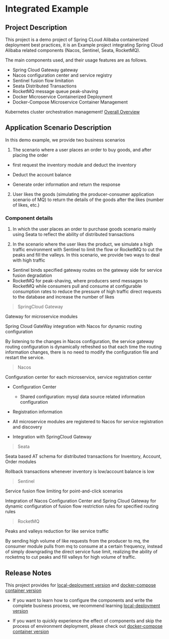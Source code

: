 # Integrated Example

## Project Description

This project is a demo project of Spring CLoud Alibaba containerized deployment best practices, it is an Example project integrating Spring Cloud Alibaba related components (Nacos, Sentinel, Seata, RocketMQ).

The main components used, and their usage features are as follows.

- Spring Cloud Gateway gateway
- Nacos configuration center and service registry
- Sentinel fusion flow limitation
- Seata Distributed Transactions
- RocketMQ message queue peak-shaving
- Docker Microservice Containerized Deployment
- Docker-Compose Microservice Container Management

Kubernetes cluster orchestration management! [Overall Overview](https://my-img-1.oss-cn-hangzhou.aliyuncs.com/image-20220816004541921.png)

## Application Scenario Description

In this demo example, we provide two business scenarios

1) The scenario where a user places an order to buy goods, and after placing the order

- first request the inventory module and deduct the inventory

- Deduct the account balance

- Generate order information and return the response

2) User likes the goods (simulating the producer-consumer application scenario of MQ) to return the details of the goods after the likes (number of likes, etc.)

### Component details

1) In which the user places an order to purchase goods scenario mainly using Seata to reflect the ability of distributed transactions

2) In the scenario where the user likes the product, we simulate a high traffic environment with Sentinel to limit the flow or RocketMQ to cut the peaks and fill the valleys. In this scenario, we provide two ways to deal with high traffic

- Sentinel binds specified gateway routes on the gateway side for service fusion degradation
- RocketMQ for peak-shaving, where producers send messages to RocketMQ while consumers pull and consume at configurable consumption rates to reduce the pressure of high traffic direct requests to the database and increase the number of likes

> SpringCloud Gateway

Gateway for microservice modules

Spring Cloud GateWay integration with Nacos for dynamic routing configuration

By listening to the changes in Nacos configuration, the service gateway routing configuration is dynamically refreshed so that each time the routing information changes, there is no need to modify the configuration file and restart the service.

> Nacos

Configuration center for each microservice, service registration center

- Configuration Center
    - Shared configuration: mysql data source related information configuration

- Registration information
- All microservice modules are registered to Nacos for service registration and discovery
- Integration with SpringCloud Gateway 

> Seata

Seata based AT schema for distributed transactions for Inventory, Account, Order modules

Rollback transactions whenever inventory is low/account balance is low

> Sentinel

Service fusion flow limiting for point-and-click scenarios

Integration of Nacos Configuration Center and Spring Cloud Gateway for dynamic configuration of fusion flow restriction rules for specified routing rules

> RocketMQ

Peaks and valleys reduction for like service traffic

By sending high volume of like requests from the producer to mq, the consumer module pulls from mq to consume at a certain frequency, instead of simply downgrading the direct service fuse limit, realizing the ability of rocketmq to cut peaks and fill valleys for high volume of traffic.

## Release Notes

This project provides for [local-deployment version](local-deployment.md) and [docker-compose container version](container-deployment.md)

- If you want to learn how to configure the components and write the complete business process, we recommend learning [local-deployment version](local-deployment.md)

- If you want to quickly experience the effect of components and skip the process of environment deployment, please check out [docker-compose container version](container-deployment.md)